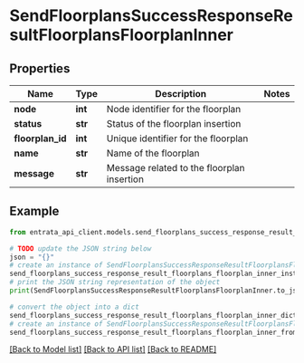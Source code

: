 # SendFloorplansSuccessResponseResultFloorplansFloorplanInner


## Properties

Name | Type | Description | Notes
------------ | ------------- | ------------- | -------------
**node** | **int** | Node identifier for the floorplan | 
**status** | **str** | Status of the floorplan insertion | 
**floorplan_id** | **int** | Unique identifier for the floorplan | 
**name** | **str** | Name of the floorplan | 
**message** | **str** | Message related to the floorplan insertion | 

## Example

```python
from entrata_api_client.models.send_floorplans_success_response_result_floorplans_floorplan_inner import SendFloorplansSuccessResponseResultFloorplansFloorplanInner

# TODO update the JSON string below
json = "{}"
# create an instance of SendFloorplansSuccessResponseResultFloorplansFloorplanInner from a JSON string
send_floorplans_success_response_result_floorplans_floorplan_inner_instance = SendFloorplansSuccessResponseResultFloorplansFloorplanInner.from_json(json)
# print the JSON string representation of the object
print(SendFloorplansSuccessResponseResultFloorplansFloorplanInner.to_json())

# convert the object into a dict
send_floorplans_success_response_result_floorplans_floorplan_inner_dict = send_floorplans_success_response_result_floorplans_floorplan_inner_instance.to_dict()
# create an instance of SendFloorplansSuccessResponseResultFloorplansFloorplanInner from a dict
send_floorplans_success_response_result_floorplans_floorplan_inner_from_dict = SendFloorplansSuccessResponseResultFloorplansFloorplanInner.from_dict(send_floorplans_success_response_result_floorplans_floorplan_inner_dict)
```
[[Back to Model list]](../README.md#documentation-for-models) [[Back to API list]](../README.md#documentation-for-api-endpoints) [[Back to README]](../README.md)


